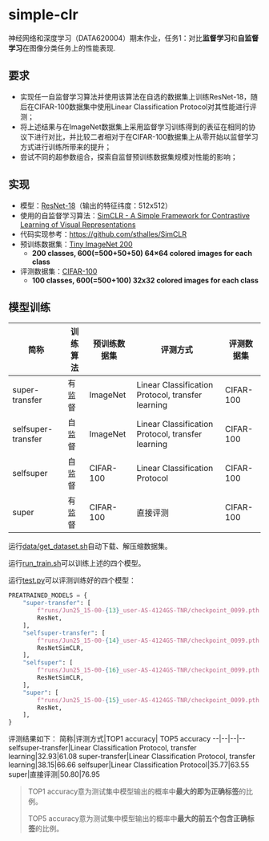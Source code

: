 # simple-clr

神经网络和深度学习（DATA620004）期末作业，任务1：对比**监督学习**和**自监督学习**在图像分类任务上的性能表现.

## 要求
- 实现任一自监督学习算法并使用该算法在自选的数据集上训练ResNet-18，随后在CIFAR-100数据集中使用Linear Classification Protocol对其性能进行评测；
- 将上述结果与在ImageNet数据集上采用监督学习训练得到的表征在相同的协议下进行对比，并比较二者相对于在CIFAR-100数据集上从零开始以监督学习方式进行训练所带来的提升；
- 尝试不同的超参数组合，探索自监督预训练数据集规模对性能的影响；

## 实现

- 模型：[ResNet-18](https://pytorch.org/vision/master/models/generated/torchvision.models.resnet18.html)（输出的特征纬度：512x512）
- 使用的自监督学习算法：[SimCLR - A Simple Framework for Contrastive Learning of Visual Representations](https://github.com/google-research/simclr)
- 代码实现参考：<https://github.com/sthalles/SimCLR>
- 预训练数据集：[Tiny ImageNet 200](https://www.image-net.org/)
    - **200 classes, 600(=500+50+50) 64×64 colored images for each class**
- 评测数据集：[CIFAR-100](https://www.cs.toronto.edu/~kriz/cifar.html)
    - **100 classes, 600(=500+100) 32x32 colored images for each class**

## 模型训练

简称|训练算法|预训练数据集|评测方式|评测数据集
--|--|--|--|--
super-transfer|有监督|ImageNet|Linear Classification Protocol, transfer learning|CIFAR-100
selfsuper-transfer|自监督|ImageNet|Linear Classification Protocol, transfer learning|CIFAR-100
selfsuper|自监督|CIFAR-100|Linear Classification Protocol|CIFAR-100
super|有监督|CIFAR-100|直接评测|CIFAR-100

运行[data/get_dataset.sh](data/get_dataset.sh)自动下载、解压缩数据集。

运行[run_train.sh](run_train.sh)可以训练上述的四个模型。

运行[test.py](test.py)可以评测训练好的四个模型：
```python
PREATRAINED_MODELS = {
    "super-transfer": [
        f"runs/Jun25_15-00-{13}_user-AS-4124GS-TNR/checkpoint_0099.pth.tar",
        ResNet,
    ],
    "selfsuper-transfer": [
        f"runs/Jun25_15-00-{14}_user-AS-4124GS-TNR/checkpoint_0099.pth.tar",
        ResNetSimCLR,
    ],
    "selfsuper": [
        f"runs/Jun25_15-00-{16}_user-AS-4124GS-TNR/checkpoint_0099.pth.tar",
        ResNetSimCLR,
    ],
    "super": [
        f"runs/Jun25_15-00-{15}_user-AS-4124GS-TNR/checkpoint_0099.pth.tar",
        ResNet,
    ],
}
```

评测结果如下：
简称|评测方式|TOP1 accuracy| TOP5 accuracy
--|--|--|--
selfsuper-transfer|Linear Classification Protocol, transfer learning|32.93|61.08
super-transfer|Linear Classification Protocol, transfer learning|38.15|66.66
selfsuper|Linear Classification Protocol|35.77|63.55
super|直接评测|50.80|76.95

> TOP1 accuracy意为测试集中模型输出的概率中**最大的即为正确标签**的比例。
> 
> TOP5 accuracy意为测试集中模型输出的概率中**最大的前五个包含正确标签**的比例。
